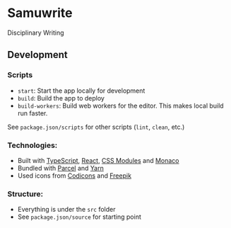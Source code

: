 # Samuwrite

Disciplinary Writing

## Development

### Scripts

- `start`: Start the app locally for development
- `build`: Build the app to deploy
- `build-workers`: Build web workers for the editor. This makes local build run faster.

See `package.json/scripts` for other scripts (`lint`, `clean`, etc.)

### Technologies:

- Built with [TypeScript], [React], [CSS Modules] and [Monaco]
- Bundled with [Parcel] and [Yarn]
- Used icons from [Codicons] and [Freepik]

[Yarn]: https://yarnpkg.com/
[Monaco]: https://microsoft.github.io/monaco-editor/
[Freepik]: https://www.freepik.com/
[Codicons]: https://github.com/microsoft/vscode-codicons
[TypeScript]: https://www.typescriptlang.org/
[CSS Modules]: https://github.com/css-modules/css-modules
[React]: https://reactjs.org/
[Parcel]: https://parceljs.org/

### Structure:

- Everything is under the `src` folder
- See `package.json/source` for starting point
